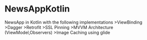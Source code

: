 # NewsAppKotlin
NewsApp in Kotlin with the following implementations >ViewBinding >Dagger >Retrofit >SSL Pinning >MVVM Architecture (ViewModel,Observers) >Image Caching using glide
